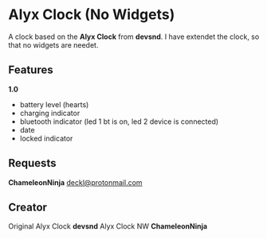 # Alyx Clock (No Widgets)
A clock based on the __Alyx Clock__ from __devsnd__. 
I have extendet the clock, so that no widgets are needet.

## Features
__1.0__
+ battery level (hearts)
+ charging indicator
+ bluetooth indicator (led 1 bt is on, led 2 device is connected)
+ date 
+ locked indicator

## Requests 
__ChameleonNinja__ deckl@protonmail.com

## Creator
Original Alyx Clock __devsnd__
Alyx Clock NW __ChameleonNinja__
